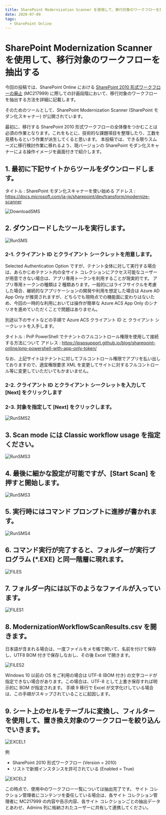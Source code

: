 ```yaml
---
title: SharePoint Modernization Scanner を使用して、移行対象のワークフローを抽出する
date: 2020-07-09
tags:
  - SharePoint Online
---
```


# SharePoint Modernization Scanner を使用して、移行対象のワークフローを抽出する

今回の投稿では、SharePoint Online における [SharePoint 2010 形式ワークフローの廃止](https://support.microsoft.com/ja-jp/office/1ca3fff8-9985-410a-85aa-8120f626965f?ui=ja-jp&rs=ja-jp&ad=jp) (MC217999) に際しての計画段階において、移行対象のワークフローを抽出する方法を詳細に記載します。

そのためのツールとして、SharePoint Modernization Scanner (SharePoint モダン化スキャナー) が公開されています。

最初に、移行する SharePoint 2010 形式ワークフローの全体像をつかむことは必須の作業となります。これをもとに、技術的な課題項目を整理したり、工数を見積もるという作業が派生してくると思います。
本投稿では、できる限りスムーズに移行検討作業に移れるよう、現バージョンの SharePoint モダン化スキャナーによる操作イメージを画面付きで紹介します。

## 1. 最初に下記サイトからツールをダウンロードします。

タイトル : SharePoint モダン化スキャナーを使い始める
アドレス : https://docs.microsoft.com/ja-jp/sharepoint/dev/transform/modernize-scanner

![DownloadSMS](use-sp-modernizationscanner/SMS01.png)

## 2. ダウンロードしたツールを実行します。

![RunSMS](use-sp-modernizationscanner/SMS02.png)

### 2-1. クライアント ID とクライアント シークレットを用意します。
Selected Authentication Option ですが、テナント全体に対して実行する場合は、あらかじめテナント内の全サイト コレクションにアクセス可能なユーザーが用意できない場合は、アプリ専用トークンを利用することが現実的です。
アプリ専用トークンの種類は 2 種類あります。一般的にはライフサイクルを考慮した場合、継続的なアプリケーションの開発や利用を想定した場合は Azure AD App Only が推奨されますが、どちらでも現時点での機能面に変わりはないため、今回の一時的な利用においては操作が簡単な Azure ACS App Only のシナリオを進めていただくことで問題はありません。

別途以下のサイトなどの手順で Azure ACS クライアント ID と クライアント シークレットを入手します。

タイトル : PnP PowerShell でテナントのフルコントロール権限を使用して接続する方法について
アドレス : https://jpspsupport.github.io/blog/sharepoint-online/pnp-powershell-with-app-only-token/

なお、上記サイトはテナントに対してフルコントロール権限でアプリを払い出しておりますので、適宜権限要求 XML を変更してサイトに対するフルコントロール等に変更していただいてもかまいません。

### 2-2. クライアント ID とクライアント シークレットを入力して [Next] をクリックします
### 2-3. 対象を指定して [Next] をクリックします。

![RunSMS2](use-sp-modernizationscanner/SMS03.png)

## 3. Scan mode には Classic workflow usage を指定ください。

![RunSMS3](use-sp-modernizationscanner/SMS04.png)

## 4.	最後に細かな設定が可能ですが、[Start Scan] を押すと開始します。

![RunSMS3](use-sp-modernizationscanner/SMS04-2.png)

## 5. 実行時にはコマンド プロンプトに進捗が書かれます。

![RunSMS4](use-sp-modernizationscanner/SMS05.png)

## 6. コマンド実行が完了すると、フォルダーが実行プログラム (*.EXE) と同一階層に現れます。

![FILES](use-sp-modernizationscanner/SMS06.png)

## 7. フォルダー内には以下のようなファイルが入っています。

![FILES1](use-sp-modernizationscanner/SMS07.png)

## 8. ModernizationWorkflowScanResults.csv を開きます。

日本語が含まれる場合は、一度ファイルをメモ帳で開いて、名前を付けて保存し、UTF8 BOM 付きで保存しなおし、その後 Excel で開きます。

![FILES2](use-sp-modernizationscanner/SMS08-1.png)

Windows 10 以前の OS をご利用の場合は UTF-8 (BOM 付き) の文字コードが指定できない場合があります。この場合は、UTF-8 として上書き保存すれば明示的に BOM が指定されます。
手順 9 移行で Excel が文字化けしている場合は、この手順がスキップされていることに起因します。

## 9. シート上のセルをテーブルに変換し、フィルターを使用して、置き換え対象のワークフローを絞り込んでいきます。

![EXCEL1](use-sp-modernizationscanner/SMS09.png)

例
* SharePoint 2010 形式ワークフロー (Version = 2010)
* リストで新規インスタンスを許可されている (Enabled = True) 

![EXCEL2](use-sp-modernizationscanner/SMS10.png)

この時点で、使用中のワークフロー一覧については抽出完了です。
サイト コレクション管理者にコンテンツを委任している場合は、各サイト コレクション管理者に MC217999 の内容や告示内容、各サイト コレクションごとの抽出データとあわせ、Admins 列に格納されたユーザーに共有して連携してください。


